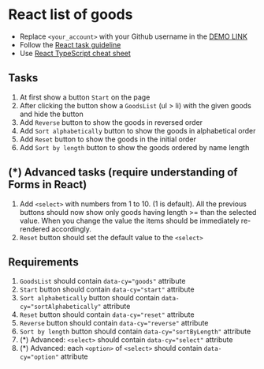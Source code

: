 # React list of goods
- Replace `<your_account>` with your Github username in the [DEMO LINK](https://<your_account>.github.io/react_list-of-goods/)
- Follow the [React task guideline](https://github.com/mate-academy/react_task-guideline#react-tasks-guideline)
- Use [React TypeScript cheat sheet](https://mate-academy.github.io/fe-program/js/extra/react-typescript)

## Tasks
1. At first show a button `Start` on the page
1. After clicking the button show a `GoodsList` (ul > li) with the given goods and hide the button
1. Add `Reverse` button to show the goods in reversed order
1. Add `Sort alphabetically` button to show the goods in alphabetical order
1. Add `Reset` button to show the goods in the initial order
1. Add `Sort by length` button to show the goods ordered by name length

## (*) Advanced tasks (require understanding of Forms in React)
1. Add `<select>` with numbers from 1 to 10. (1 is default). All the previous buttons
  should now show only goods having length >= than the selected value. When you change the
  value the items should be immediately re-rendered accordingly.
1. `Reset` button should set the default value to the `<select>`

## Requirements
1. `GoodsList` should contain `data-cy="goods"` attribute
1. `Start` button should contain `data-cy="start"` attribute
1. `Sort alphabetically` button should contain `data-cy="sortAlphabetically"` attribute
1. `Reset` button should contain `data-cy="reset"` attribute
1. `Reverse` button should contain `data-cy="reverse"` attribute
1. `Sort by length` button should contain `data-cy="sortByLength"` attribute
1. (*) Advanced: `<select>` should contain `data-cy="select"` attribute
1. (*) Advanced: each `<option>` of `<select>` should contain `data-cy="option"` attribute
